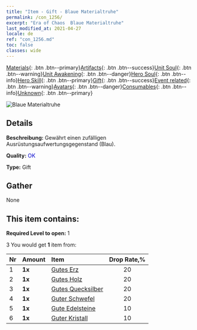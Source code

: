 ```yaml
---
title: "Item - Gift - Blaue Materialtruhe"
permalink: /con_1256/
excerpt: "Era of Chaos  Blaue Materialtruhe"
last_modified_at: 2021-04-27
locale: de
ref: "con_1256.md"
toc: false
classes: wide
---
```

 [Materials](/ItemsDE/){: .btn .btn--primary}[Artifacts](/ItemsDE/Artifacts/){: .btn .btn--success}[Unit Soul](/ItemsDE/UnitSoul/){: .btn .btn--warning}[Unit Awakening](/ItemsDE/UnitAwakening/){: .btn .btn--danger}[Hero Soul](/ItemsDE/HeroSoul/){: .btn .btn--info}[Hero Skill](/ItemsDE/HeroSkill/){: .btn .btn--primary}[Gift](/ItemsDE/Gift/){: .btn .btn--success}[Event related](/ItemsDE/Events/){: .btn .btn--warning}[Avatars](/ItemsDE/Avatars/){: .btn .btn--danger}[Consumables](/ItemsDE/Consumables/){: .btn .btn--info}[Unknown](/ItemsDE/Unknown/){: .btn .btn--primary}

 ![Blaue Materialtruhe](/images/t/i_304002.png)

## Details
 **Beschreibung:** Gewährt einen zufälligen Ausrüstungsaufwertungsgegenstand (Blau).

 **Quality:** <span style="color: #0000CD">OK</span>

 **Type:** Gift

## Gather

  None

## This item contains:

 **Required Level to open:** 1

 3 You would get **1** item  from:

  | Nr | Amount |     Item    | Drop Rate,% |
  |:---|:-------|:------------|:---------:|
  | 1 |  **1x** | [Gutes Erz](/ItemsDE/mat_12/) | 20 | 
  | 2 |  **1x** | [Gutes Holz](/ItemsDE/mat_13/) | 20 | 
  | 3 |  **1x** | [Gutes Quecksilber](/ItemsDE/mat_14/) | 20 | 
  | 4 |  **1x** | [Guter Schwefel](/ItemsDE/mat_15/) | 20 | 
  | 5 |  **1x** | [Gute Edelsteine](/ItemsDE/mat_16/) | 10 | 
  | 6 |  **1x** | [Guter Kristall](/ItemsDE/mat_17/) | 10 | 
